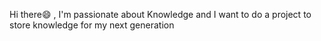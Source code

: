 Hi there😄 , I'm passionate about Knowledge and I want to do a project to store knowledge for my next generation
